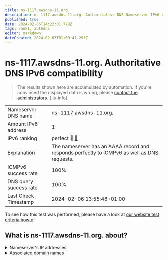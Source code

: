 ```yaml
---
title: ns-1117.awsdns-11.org.
description: ns-1117.awsdns-11.org. Authoritative DNS Nameserver IPv6 compatibility
published: true
date: 2024-02-06T14:22:01.779Z
tags: rank1, authdns
editor: markdown
dateCreated: 2024-02-03T01:09:41.293Z
---
```


# ns-1117.awsdns-11.org. Authoritative DNS IPv6 compatibility

> The results shown here are accumulated by automation. If you're convinced the displayed data is wrong, please [contact the administrators](/howto/chat). 
{.is-info}




|   |   |
| - | - |
| Nameserver DNS name | ns-1117.awsdns-11.org.
| Amount IPv6 address | 1
| IPv6 ranking | perfect :1st_place_medal: [🔗](/howto/ranking) |
| Explanation | The nameserver has an AAAA record and responds perfectly to ICMPv6 as well as DNS requests. |
| ICMPv6 success rate | 100%|
| DNS query success rate | 100% |
| Last Check Timestamp | 2024-02-06 13:55:48+01:00 |

To see how this test was performed, please have a look at [our website test criteria howto](/howto/testcriteria/authdns)!


## What is ns-1117.awsdns-11.org. about?




<details>
<summary>Nameserver's IP addresses</summary>

2600:9000:5304:5d00::1

</details>



<details>
<summary>Associated domain names</summary>

duolingo.com

</details>
